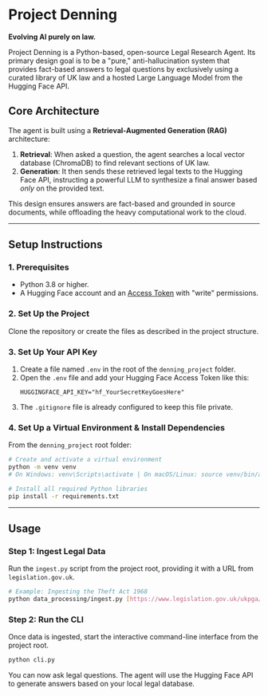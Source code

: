 # Project Denning

**Evolving AI purely on law.**

Project Denning is a Python-based, open-source Legal Research Agent. Its primary design goal is to be a "pure," anti-hallucination system that provides fact-based answers to legal questions by exclusively using a curated library of UK law and a hosted Large Language Model from the Hugging Face API.

## Core Architecture

The agent is built using a **Retrieval-Augmented Generation (RAG)** architecture:

1.  **Retrieval**: When asked a question, the agent searches a local vector database (ChromaDB) to find relevant sections of UK law.
2.  **Generation**: It then sends these retrieved legal texts to the Hugging Face API, instructing a powerful LLM to synthesize a final answer based *only* on the provided text.

This design ensures answers are fact-based and grounded in source documents, while offloading the heavy computational work to the cloud.

---

## Setup Instructions

### 1. Prerequisites

-   Python 3.8 or higher.
-   A Hugging Face account and an [Access Token](https://huggingface.co/settings/tokens) with "write" permissions.

### 2. Set Up the Project

Clone the repository or create the files as described in the project structure.

### 3. Set Up Your API Key

1.  Create a file named `.env` in the root of the `denning_project` folder.
2.  Open the `.env` file and add your Hugging Face Access Token like this:
    ```
    HUGGINGFACE_API_KEY="hf_YourSecretKeyGoesHere"
    ```
3.  The `.gitignore` file is already configured to keep this file private.

### 4. Set Up a Virtual Environment & Install Dependencies

From the `denning_project` root folder:

```bash
# Create and activate a virtual environment
python -m venv venv
# On Windows: venv\Scripts\activate | On macOS/Linux: source venv/bin/activate

# Install all required Python libraries
pip install -r requirements.txt
```

---

## Usage

### Step 1: Ingest Legal Data

Run the `ingest.py` script from the project root, providing it with a URL from `legislation.gov.uk`.

```bash
# Example: Ingesting the Theft Act 1968
python data_processing/ingest.py [https://www.legislation.gov.uk/ukpga/1968/60](https://www.legislation.gov.uk/ukpga/1968/60)
```

### Step 2: Run the CLI

Once data is ingested, start the interactive command-line interface from the project root.

```bash
python cli.py
```

You can now ask legal questions. The agent will use the Hugging Face API to generate answers based on your local legal database.